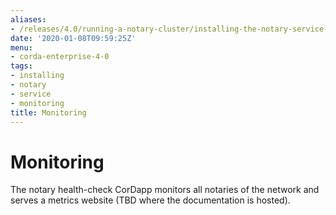 ```yaml
---
aliases:
- /releases/4.0/running-a-notary-cluster/installing-the-notary-service-monitoring.html
date: '2020-01-08T09:59:25Z'
menu:
- corda-enterprise-4-0
tags:
- installing
- notary
- service
- monitoring
title: Monitoring
---
```



# Monitoring

The notary health-check CorDapp monitors all notaries of the network and
            serves a metrics website (TBD where the documentation is hosted).


